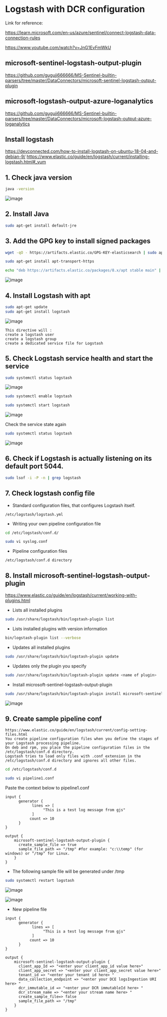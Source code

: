 # Logstash with DCR configuration

Link for reference:

https://learn.microsoft.com/en-us/azure/sentinel/connect-logstash-data-connection-rules

https://www.youtube.com/watch?v=JnG1EvFmWkU


## microsoft-sentinel-logstash-output-plugin
https://github.com/guguji666666/MS-Sentinel-builtin-parsers/tree/master/DataConnectors/microsoft-sentinel-logstash-output-plugin

## microsoft-logstash-output-azure-loganalytics
https://github.com/guguji666666/MS-Sentinel-builtin-parsers/tree/master/DataConnectors/microsoft-logstash-output-azure-loganalytics

## Install logstash
https://devconnected.com/how-to-install-logstash-on-ubuntu-18-04-and-debian-9/
https://www.elastic.co/guide/en/logstash/current/installing-logstash.html#_yum

## 1. Check java version
```sh
java -version
```
![image](https://user-images.githubusercontent.com/96930989/210304941-0cb6d6fa-8867-49a0-9179-a56538c60a76.png)

## 2. Install Java

```sh
sudo apt-get install default-jre
```

## 3. Add the GPG key to install signed packages

```sh
wget -qO - https://artifacts.elastic.co/GPG-KEY-elasticsearch | sudo apt-key add -
```
```sh
sudo apt-get install apt-transport-https
```
```sh
echo "deb https://artifacts.elastic.co/packages/8.x/apt stable main" | sudo tee -a /etc/apt/sources.list.d/elastic-8.x.list
```
![image](https://user-images.githubusercontent.com/96930989/210305007-6b825902-d188-4285-bee5-79ca822b2f9f.png)

## 4. Install Logstash with apt
```sh
sudo apt-get update
sudo apt-get install logstash
```
![image](https://user-images.githubusercontent.com/96930989/210305033-38cc80e6-310e-41d4-b41f-7e8ce1faeec9.png)

```
This directive will :
create a logstash user
create a logstash group
create a dedicated service file for Logstash
```

## 5. Check Logstash service health and start the service
```sh
sudo systemctl status logstash
```
![image](https://user-images.githubusercontent.com/96930989/210305092-b87aed4a-77fa-423d-9b7e-283dd9bcd32c.png)

```sh
sudo systemctl enable logstash
```

```sh
sudo systemctl start logstash
```
![image](https://user-images.githubusercontent.com/96930989/210305107-bdc66df1-bbc5-4bb6-b9db-761b767dc059.png)

Check the service state again
```sh
sudo systemctl status logstash
```
![image](https://user-images.githubusercontent.com/96930989/210305119-4fdec2d4-2e38-4210-8278-ca5be29f68c6.png)

## 6. Check if Logstash is actually listening on its default port 5044.
```sh
sudo lsof -i -P -n | grep logstash
```

## 7. Check logstash config file
* Standard configuration files, that configures Logstash itself.
```
/etc/logstash/logstash.yml
```
* Writing your own pipeline configuration file
```sh
cd /etc/logstash/conf.d/
```
```sh
sudo vi syslog.conf
```

* Pipeline configuration files
```
/etc/logstash/conf.d directory
```

## 8. Install microsoft-sentinel-logstash-output-plugin
https://www.elastic.co/guide/en/logstash/current/working-with-plugins.html

* Lists all installed plugins
```sh
sudo /usr/share/logstash/bin/logstash-plugin list 
```

* Lists installed plugins with version information
```sh
bin/logstash-plugin list --verbose
```

* Updates all installed plugins
```sh
sudo /usr/share/logstash/bin/logstash-plugin update
```

* Updates only the plugin you specify
```sh
sudo /usr/share/logstash/bin/logstash-plugin update <name of plugin>
```

* Install microsoft-sentinel-logstash-output-plugin
```sh
sudo /usr/share/logstash/bin/logstash-plugin install microsoft-sentinel-logstash-output-plugin
```
![image](https://user-images.githubusercontent.com/96930989/210309117-af8ebd3c-c9f1-4a15-9423-497bece59cc3.png)

## 9. Create sample pipeline conf

```
https://www.elastic.co/guide/en/logstash/current/config-setting-files.html
You create pipeline configuration files when you define the stages of your Logstash processing pipeline. 
On deb and rpm, you place the pipeline configuration files in the /etc/logstash/conf.d directory. 
Logstash tries to load only files with .conf extension in the /etc/logstash/conf.d directory and ignores all other files.
```

```sh
cd /etc/logstash/conf.d
```

```sh
sudo vi pipeline1.conf
```

Paste the context below to pipeline1.conf
```
input {
      generator {
            lines => [
                 "This is a test log message from gjs"
            ]
           count => 10
      }
}

output {
    microsoft-sentinel-logstash-output-plugin {
      create_sample_file => true
      sample_file_path => "/tmp" #for example: "c:\\temp" (for windows) or "/tmp" for Linux. 
    }
}
```

* The following sample file will be generated under /tmp

```sh
sudo systemctl restart logstash
```

![image](https://user-images.githubusercontent.com/96930989/210318373-94b801be-981c-4726-82d6-7f9a0d161cd4.png)

![image](https://user-images.githubusercontent.com/96930989/210318465-41dcb855-d546-4c40-906e-f9cf34206986.png)

* New pipeline file

```
input {
      generator {
            lines => [
                 "This is a test log message from gjs"
            ]
           count => 10
      }
}

output {
    microsoft-sentinel-logstash-output-plugin {
      client_app_Id => "<enter your client_app_id value here>"
      client_app_secret => "<enter your client_app_secret value here>"
      tenant_id => "<enter your tenant id here> "
      data_collection_endpoint => "<enter your DCE logsIngestion URI here> "
      dcr_immutable_id => "<enter your DCR immutableId here> "
      dcr_stream_name => "<enter your stream name here> "
      create_sample_file=> false
      sample_file_path => "/tmp"
    }
}
```

